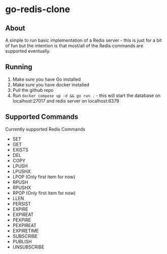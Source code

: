 # go-redis-clone

## About
A simple to run basic implementation of a Redis server - this is just for a bit of fun but the intention is that most/all of the Redis commands are supported eventually.

## Running
1. Make sure you have Go installed
2. Make sure you have docker installed
2. Pull the github repo
3. Run `docker compose up -d && go run .` - this will start the database on localhost:27017 and redis server on localhost:6379

## Supported Commands
Currently supported Redis Commands
- SET
- GET
- EXISTS
- DEL
- COPY
- LPUSH
- LPUSHX
- LPOP (Only first item for now)
- RPUSH
- RPUSHX
- RPOP (Only first item for now)
- LLEN
- PERSIST
- EXPIRE
- EXPIREAT
- PEXPIRE
- PEXPIREAT
- EXPIRETIME
- SUBSCRIBE
- PUBLISH
- UNSUBSCRIBE
